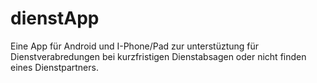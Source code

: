 dienstApp
=========

Eine App für Android und I-Phone/Pad zur unterstüztung für Dienstverabredungen bei kurzfristigen Dienstabsagen oder nicht finden eines Dienstpartners.
